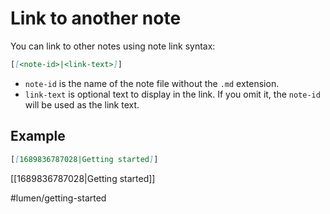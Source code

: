 # Link to another note

You can link to other notes using note link syntax:

```markdown
[[<note-id>|<link-text>]]
```

- `note-id` is the name of the note file without the `.md` extension.
- `link-text` is optional text to display in the link. If you omit it, the `note-id` will be used as the link text.


## Example

```markdown
[[1689836787028|Getting started]]
```

[[1689836787028|Getting started]]

#lumen/getting-started
